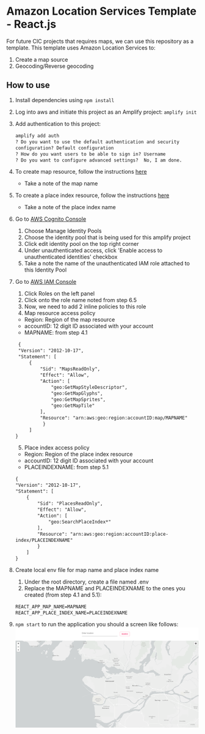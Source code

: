 #  Amazon Location Services Template - React.js

For future CIC projects that requires maps, we can use this repository as a template.
This template uses Amazon Location Services to:
1. Create a map source
2. Geocoding/Reverse geocoding

## How to use
1. Install dependencies using `npm install`
2. Log into aws and initiate this project as an Amplify project: `amplify init`
3. Add authentication to this project:
   ```
   amplify add auth
   ? Do you want to use the default authentication and security configuration? Default configuration
   ? How do you want users to be able to sign in? Username
   ? Do you want to configure advanced settings?  No, I am done.
   ```
   
4. To create map resource, follow the instructions [here](https://docs.aws.amazon.com/location/latest/developerguide/create-map-resource.html)
   - Take a note of the map name
5. To create a place index resource, follow the instructions [here](https://docs.aws.amazon.com/location/latest/developerguide/create-place-index-resource.html)
    - Take a note of the place index name

6. Go to [AWS Cognito Console](https://console.aws.amazon.com/cognito/home)
   1. Choose Manage Identity Pools
    2. Choose the identity pool that is being used for this amplify project
    3. Click edit identity pool on the top right corner
    4. Under unauthenticated access, click 'Enable access to unauthenticated identities' checkbox
    5. Take a note the name of the unauthenticated IAM role attached to this Identity Pool
    
7. Go to [AWS IAM Console](https://console.aws.amazon.com/iam/)
    1. Click Roles on the left panel
    2. Click onto the role name noted from step 6.5
    3. Now, we need to add 2 inline policies to this role
    4. Map resource access policy
    - Region: Region of the map resource
    - accountID: 12 digit ID associated with your account
    - MAPNAME: from step 4.1
   ```
    {
    "Version": "2012-10-17",
    "Statement": [
        {
            "Sid": "MapsReadOnly",
            "Effect": "Allow",
            "Action": [
                "geo:GetMapStyleDescriptor",
                "geo:GetMapGlyphs",
                "geo:GetMapSprites",
                "geo:GetMapTile"
            ],
            "Resource": "arn:aws:geo:region:accountID:map/MAPNAME"
             }
        ]
   }
   ```
    5. Place index access policy
    - Region: Region of the place index resource
    - accountID: 12 digit ID associated with your account
    - PLACEINDEXNAME: from step 5.1
    ```
   {
    "Version": "2012-10-17",
    "Statement": [
        {
            "Sid": "PlacesReadOnly",
            "Effect": "Allow",
            "Action": [
                "geo:SearchPlaceIndex*"
            ],
            "Resource": "arn:aws:geo:region:accountID:place-index/PLACEINDEXNAME"
            }
        ]
    }
   ```

8. Create local env file for map name and place index name
    1. Under the root directory, create a file named .env
    2. Replace the MAPNAME and PLACEINDEXNAME to the ones you created (from step 4.1 and 5.1):
    ```
   REACT_APP_MAP_NAME=MAPNAME
   REACT_APP_PLACE_INDEX_NAME=PLACEINDEXNAME
   ```
   
9. `npm start` to run the application you should a screen like follows:
   <img src="./docs/images/map.png"  width="500"/>



